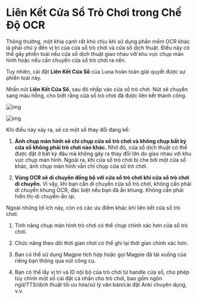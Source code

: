 # Liên Kết Cửa Sổ Trò Chơi trong Chế Độ OCR

Thông thường, một khía cạnh rất khó chịu khi sử dụng phần mềm OCR khác là phải chú ý đến vị trí của cửa sổ trò chơi và cửa sổ dịch thuật. Điều này có thể gây phiền toái nếu cửa sổ dịch thuật giao nhau với khu vực chụp màn hình hoặc nếu cần chuyển cửa sổ trò chơi ra nền.

Tuy nhiên, cài đặt **Liên Kết Cửa Sổ** của Luna hoàn toàn giải quyết được sự phiền toái này.

Nhấn nút **Liên Kết Cửa Sổ**, sau đó nhấp vào cửa sổ trò chơi. Nút sẽ chuyển sang màu hồng, cho biết rằng cửa sổ trò chơi đã được liên kết thành công.

![img](https://image.lunatranslator.org/zh/gooduseocr/bind.png)

![img](https://image.lunatranslator.org/zh/gooduseocr/bindok.png)

Khi điều này xảy ra, sẽ có một số thay đổi đáng kể:

1. **Ảnh chụp màn hình sẽ chỉ chụp cửa sổ trò chơi và không chụp bất kỳ cửa sổ không phải trò chơi nào khác.** Nhờ đó, cửa sổ dịch thuật có thể được đặt ở bất kỳ đâu mà không gây ra thay đổi lớn do giao nhau với khu vực chụp màn hình. Ngoài ra, khi cửa sổ trò chơi bị che bởi một cửa sổ khác, ảnh chụp màn hình vẫn chỉ chụp cửa sổ trò chơi.

2. **Vùng OCR sẽ di chuyển đồng bộ với cửa sổ trò chơi khi cửa sổ trò chơi di chuyển.** Vì vậy, khi bạn cần di chuyển cửa sổ trò chơi, không cần phải di chuyển khung OCR, đặc biệt nếu bạn đã ẩn khung. Không cần phải hiển thị-di chuyển-ẩn lại.

Ngoài những lợi ích này, còn có các ưu điểm khác khi liên kết cửa sổ trò chơi:

1. Tính năng chụp màn hình trò chơi có thể chụp chính xác hơn cửa sổ trò chơi.

2. Chức năng theo dõi thời gian chơi có thể ghi lại thời gian chính xác hơn.

3. Bạn có thể sử dụng Magpie tích hợp hoặc gọi Magpie đã tải xuống của riêng bạn thông qua nút công cụ.

4. Bạn có thể lấy vị trí và ID nội bộ của trò chơi từ handle cửa sổ, cho phép tùy chỉnh một số cài đặt cá nhân cho trò chơi, bao gồm ngôn ngữ/TTS/dịch thuật tối ưu hóa/xử lý văn bản/cài đặt Anki chuyên dụng, v.v.